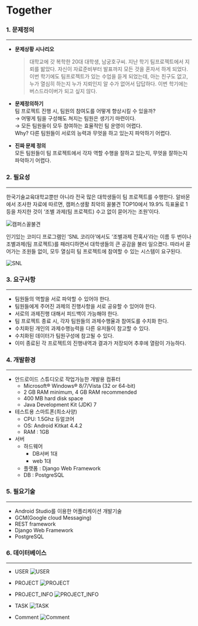 # Together  
  
### 1. 문제정의
---
* **문제상황 시나리오**
    >대학교에 갓 복학한 20대 대학생, 남궁호구씨. 지난 학기 팀프로젝트에서 지뢰를 밞았다. 자신이 자료준비부터 발표까지 모든 것을 혼자서 하게 되었다. 이번 학기에도 팀프로젝트가 있는 수업을 듣게 되었는데, 아는 친구도 없고, 누가 열심히 하는지 누가 지뢰인지 알 수가 없어서 답답하다. 이번 학기에는 버스드라이버가 되고 싶지 않다.

* **문제정의하기**  
팀 프로젝트 진행 시, 팀원의 참여도를 어떻게 향상시킬 수 있을까?  
→ 어떻게 팀을 구성해도 쳐지는 팀원은 생기기 마련이다.  
→ 모든 팀원들이 모두 참여하는 효율적인 팀 운영이 어렵다.  
Why? 다른 팀원들이 서로의 능력과 무엇을 하고 있는지 파악하기 어렵다.

* **진짜 문제 정의**  
모든 팀원들이 팀 프로젝트에서 각자 역할 수행을 잘하고 있는지, 무엇을 잘하는지 파악하기 어렵다.

### 2. 필요성
---
한국기술교육대학교뿐만 아니라 전국 많은 대학생들이 팀 프로젝트를 수행한다. 알바몬에서 조사한 자료에 따르면, 캠퍼스생활 최악의 꼴불견 TOP10에서 19.9% 득표율로 1등을 차지한 것이 ‘조별 과제(팀 프로젝트) 수고 없이 묻어가는 조원’이다.  

![캠퍼스꼴불견](http://cfile8.uf.tistory.com/image/184AA94C50BAB5F22C6B0C)

인기있는 코미디 프로그램인 ‘SNL 코리아’에서도 ‘조별과제 잔혹사’라는 이름 두 번이나 조별과제(팀 프로젝트)를 패러디하면서 대학생들의 큰 공감을 불러 일으켰다. 따라서 묻어가는 조원들 없이, 모두 열심히 팀 프로젝트에 참여할 수 있는 시스템이 요구된다. 

![SNL](http://www.womennews.co.kr/data/news/1241/201306021716202UI.jpg)

### 3. 요구사항
---
- 팀원들의 역할을 서로 파악할 수 있어야 한다.
- 팀원들에게 주어진 과제의 진행사항을 서로 공유할 수 있어야 한다.
- 서로의 과제진행 대해서 피드백이 가능해야 한다.
- 팀 프로젝트 종료 시, 각자 팀원들의 과제수행율과 참여도를 수치화 한다.
- 수치화된 개인의 과제수행능력을 다른 유저들이 참고할 수 있다.
- 수치화된 데이터가 팀원구성에 참고될 수 있다.
- 이미 종료된 각 프로젝트의 진행내역과 결과가 저장되어 추후에 열람이 가능하다.

### 4. 개발환경
---
* 안드로이드 스튜디오로 작업가능한 개발용 컴퓨터
    * Microsoft® Windows® 8/7/Vista (32 or 64-bit)  
    * 2 GB RAM minimum, 4 GB RAM recommended  
    * 400 MB hard disk space  
    * Java Development Kit (JDK) 7
* 테스트용 스마트폰(최소사양)
    * CPU: 1.5Ghz 듀얼코어
    * OS: Android Kitkat 4.4.2
    * RAM : 1GB
* 서버
    * 하드웨어
        * DB서버 1대
        * web 1대
    * 플랫폼 : Django Web Framework
    * DB : PostgreSQL

### 5. 필요기술
---
- Android Studio를 이용한 어플리케이션 개발기술
- GCM(Google cloud Messaging)
- REST framework
- Django Web Framework
- PostgreSQL

### 6. 데이터베이스
---
* USER
![USER](http://dl.dropbox.com/s/rj7rcmknllwm0l6/1.png)

* PROJECT
![PROJECT](http://dl.dropbox.com/s/oq28ruwhvs7y209/2.png)

* PROJECT_INFO
![PROJECT_INFO](http://dl.dropbox.com/s/heo6ks4tlv2dzdb/3.png)

* TASK
![TASK](http://dl.dropbox.com/s/pd60k0jxa8uuxx9/4.png)

* Comment
![Comment](http://dl.dropbox.com/s/7a38913jqrgzfzg/5.png)
